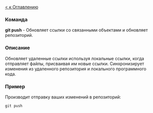 [< к Оглавлению](/readme.md)
### Команда
**git push** - Обновляет ссылки со связанными объектами и обновляет репозиторий.

### Описание
Обновляет удаленные ссылки используя локальные ссылки, когда отправляет файлы, присваивая им новые ссылки. Синхронизирует изменения из удаленного репозитория и локального программного кода.

### Пример

Производит отправку ваших изменений в репозиторий:

    git push